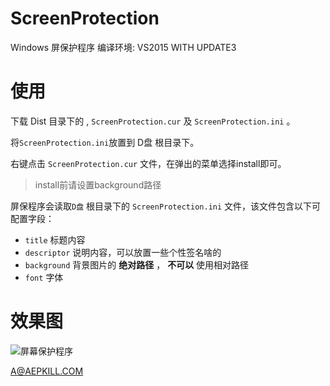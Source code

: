 # ScreenProtection

Windows 屏保护程序
编译环境: VS2015 WITH UPDATE3

# 使用
下载 Dist 目录下的 , `ScreenProtection.cur` 及 `ScreenProtection.ini` 。

将`ScreenProtection.ini`放置到 D盘 根目录下。

右键点击 `ScreenProtection.cur` 文件，在弹出的菜单选择install即可。

> install前请设置background路径

屏保程序会读取`D盘` 根目录下的 `ScreenProtection.ini` 文件，该文件包含以下可配置字段：

- `title` 标题内容
- `descriptor` 说明内容，可以放置一些个性签名啥的
- `background` 背景图片的 **绝对路径** ， **不可以** 使用相对路径
- `font` 字体

# 效果图
![屏幕保护程序](https://github.com/AepKill/ScreenProtection/blob/master/Picture/result.png?raw=true)

A@AEPKILL.COM
